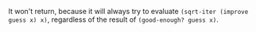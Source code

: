 It won't return, because it will always try to evaluate `(sqrt-iter (improve guess x) x)`, regardless of the result of `(good-enough? guess x)`.
